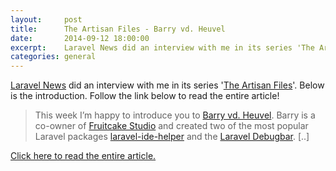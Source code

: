 ```yaml
---
layout:     post
title:      The Artisan Files - Barry vd. Heuvel
date:       2014-09-12 18:00:00
excerpt:    Laravel News did an interview with me in its series 'The Artisan Files'. Follow the link to read the entire article!
categories: general
---
```


[Laravel News](https://laravel-news.com/) did an interview with me in its series '[The Artisan Files](https://laravel-news.com/category/the-artisan-files/)'. Below is the introduction. Follow the link below to read the entire article!

> This week I’m happy to introduce you to [Barry vd. Heuvel](https://twitter.com/barryvdh). Barry is a co-owner of [Fruitcake Studio](http://fruitcakestudio.com/) and created two of the most popular Laravel packages [laravel-ide-helper](https://github.com/barryvdh/laravel-ide-helper) and the [Laravel Debugbar](https://laravel-news.com/2015/02/laravel-debugbar/). [..]

[Click here to read the entire article.](https://laravel-news.com/2014/09/artisan-files-barry-vd-heuvel/)